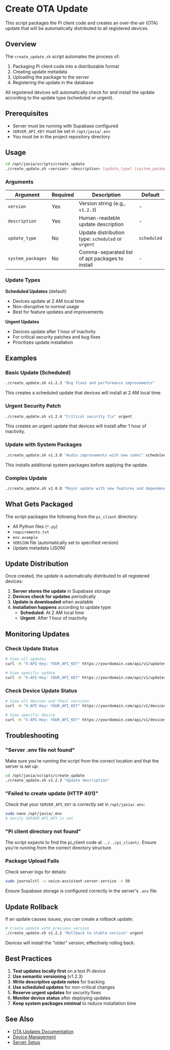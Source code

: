 # Create OTA Update

This script packages the Pi client code and creates an over-the-air (OTA) update that will be automatically distributed to all registered devices.

## Overview

The `create_update.sh` script automates the process of:
1. Packaging Pi client code into a distributable format
2. Creating update metadata
3. Uploading the package to the server
4. Registering the update in the database

All registered devices will automatically check for and install the update according to the update type (scheduled or urgent).

## Prerequisites

- Server must be running with Supabase configured
- `SERVER_API_KEY` must be set in `/opt/javia/.env`
- You must be in the project repository directory

## Usage

```bash
cd /opt/javia/scripts/create_update
./create_update.sh <version> <description> [update_type] [system_packages]
```

### Arguments

| Argument | Required | Description | Default |
|----------|----------|-------------|---------|
| `version` | Yes | Version string (e.g., `v1.2.3`) | - |
| `description` | Yes | Human-readable update description | - |
| `update_type` | No | Update distribution type: `scheduled` or `urgent` | `scheduled` |
| `system_packages` | No | Comma-separated list of apt packages to install | - |

### Update Types

**Scheduled Updates** (default)
- Devices update at 2 AM local time
- Non-disruptive to normal usage
- Best for feature updates and improvements

**Urgent Updates**
- Devices update after 1 hour of inactivity
- For critical security patches and bug fixes
- Prioritizes update installation

## Examples

### Basic Update (Scheduled)

```bash
./create_update.sh v1.2.3 "Bug fixes and performance improvements"
```

This creates a scheduled update that devices will install at 2 AM local time.

### Urgent Security Patch

```bash
./create_update.sh v1.2.4 "Critical security fix" urgent
```

This creates an urgent update that devices will install after 1 hour of inactivity.

### Update with System Packages

```bash
./create_update.sh v1.3.0 "Audio improvements with new codec" scheduled "libopus0,libopus-dev"
```

This installs additional system packages before applying the update.

### Complex Update

```bash
./create_update.sh v2.0.0 "Major update with new features and dependencies" urgent "python3-numpy,python3-scipy,libatlas-base-dev"
```

## What Gets Packaged

The script packages the following from the `pi_client` directory:
- All Python files (`*.py`)
- `requirements.txt`
- `env.example`
- `VERSION` file (automatically set to specified version)
- Update metadata (JSON)

## Update Distribution

Once created, the update is automatically distributed to all registered devices:

1. **Server stores the update** in Supabase storage
2. **Devices check for updates** periodically
3. **Update is downloaded** when available
4. **Installation happens** according to update type:
   - **Scheduled**: At 2 AM local time
   - **Urgent**: After 1 hour of inactivity

## Monitoring Updates

### Check Update Status

```bash
# View all updates
curl -H "X-API-Key: YOUR_API_KEY" https://yourdomain.com/api/v1/updates/

# View specific update
curl -H "X-API-Key: YOUR_API_KEY" https://yourdomain.com/api/v1/updates/v1.2.3
```

### Check Device Update Status

```bash
# View all devices and their versions
curl -H "X-API-Key: YOUR_API_KEY" https://yourdomain.com/api/v1/devices/

# View specific device
curl -H "X-API-Key: YOUR_API_KEY" https://yourdomain.com/api/v1/devices/DEVICE_UUID
```

## Troubleshooting

### "Server .env file not found"

Make sure you're running the script from the correct location and that the server is set up:

```bash
cd /opt/javia/scripts/create_update
./create_update.sh v1.2.3 "Update description"
```

### "Failed to create update (HTTP 401)"

Check that your `SERVER_API_KEY` is correctly set in `/opt/javia/.env`:

```bash
sudo nano /opt/javia/.env
# Verify SERVER_API_KEY is set
```

### "Pi client directory not found"

The script expects to find the pi_client code at `../../pi_client/`. Ensure you're running from the correct directory structure.

### Package Upload Fails

Check server logs for details:

```bash
sudo journalctl -u voice-assistant-server.service -n 50
```

Ensure Supabase storage is configured correctly in the server's `.env` file.

## Update Rollback

If an update causes issues, you can create a rollback update:

```bash
# Create update with previous version
./create_update.sh v1.2.2 "Rollback to stable version" urgent
```

Devices will install the "older" version, effectively rolling back.

## Best Practices

1. **Test updates locally first** on a test Pi device
2. **Use semantic versioning** (v1.2.3)
3. **Write descriptive update notes** for tracking
4. **Use scheduled updates** for non-critical changes
5. **Reserve urgent updates** for security fixes
6. **Monitor device status** after deploying updates
7. **Keep system packages minimal** to reduce installation time

## See Also

- [OTA Updates Documentation](../../docs/OTA_UPDATES.md)
- [Device Management](../register_device/register_device.md)
- [Server Setup](../setup/setup.md)

